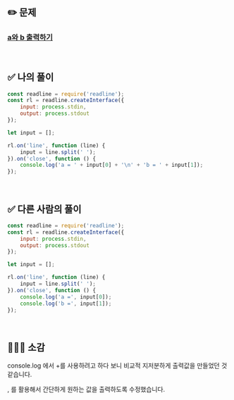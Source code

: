 ## ✏️ 문제

### [a와 b 출력하기](https://school.programmers.co.kr/learn/courses/30/lessons/181951)


<br>

## ✅ 나의 풀이
```javascript
const readline = require('readline');
const rl = readline.createInterface({
    input: process.stdin,
    output: process.stdout
});

let input = [];

rl.on('line', function (line) {
    input = line.split(' ');
}).on('close', function () {
    console.log('a = ' + input[0] + '\n' + 'b = ' + input[1]);
});
```
<br>

## ✅ 다른 사람의 풀이 
```javascript
const readline = require('readline');
const rl = readline.createInterface({
    input: process.stdin,
    output: process.stdout
});

let input = [];

rl.on('line', function (line) {
    input = line.split(' ');
}).on('close', function () {
    console.log('a =', input[0]);
    console.log('b =', input[1]);
});
```

<br>

## 💁🏻‍♀️ 소감
console.log 에서 +를 사용하려고 하다 보니 비교적 지저분하게 출력값을 만들었던 것 같습니다.

, 를 활용해서 간단하게 원하는 값을 출력하도록 수정했습니다.

